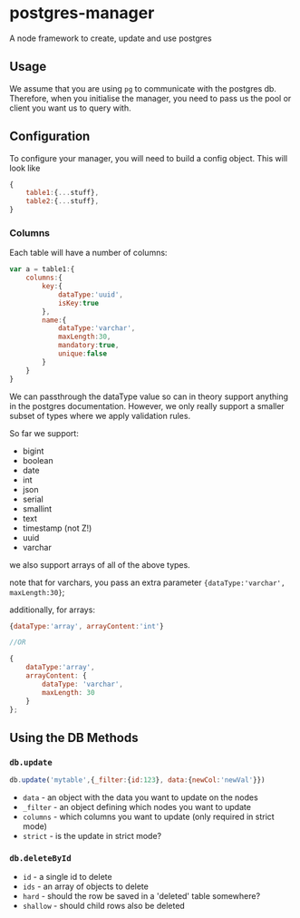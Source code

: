 # postgres-manager
A node framework to create, update and use postgres

## Usage
We assume that you are using `pg` to communicate with the postgres db.
Therefore, when you initialise the manager, you need to pass us the pool or client you want us to query with.

## Configuration
To configure your manager, you will need to build a config object.
This will look like
```js
{
    table1:{...stuff},
    table2:{...stuff},
}
```

### Columns
Each table will have a number of columns:
```js
var a = table1:{
    columns:{
        key:{
            dataType:'uuid',
            isKey:true
        },
        name:{
            dataType:'varchar',
            maxLength:30,
            mandatory:true,
            unique:false
        }
    }
}
```
We can passthrough the dataType value so can in theory support anything in the postgres documentation. However, we only really support a smaller subset of types where we apply validation rules.

So far we support:
* bigint
* boolean
* date
* int
* json
* serial
* smallint
* text
* timestamp (not Z!)
* uuid
* varchar

we also support arrays of all of the above types.

note that for varchars, you pass an extra parameter
`{dataType:'varchar', maxLength:30}`;

additionally, for arrays:
```js
{dataType:'array', arrayContent:'int'}

//OR

{
    dataType:'array',
    arrayContent: {
        dataType: 'varchar',
        maxLength: 30
    }
};
```



## Using the DB Methods

### `db.update`

```js
db.update('mytable',{_filter:{id:123}, data:{newCol:'newVal'}})
```

* `data` - an object with the data you want to update on the nodes
* `_filter` - an object defining which nodes you want to update
* `columns` - which columns you want to update (only required in strict mode)
* `strict` - is the update in strict mode?

### `db.deleteById`

* `id` - a single id to delete
* `ids` - an array of objects to delete
* `hard` - should the row be saved in a 'deleted' table somewhere?
* `shallow` - should child rows also be deleted